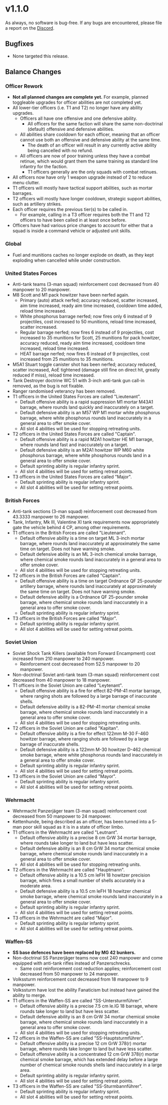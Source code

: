 # v1.1.0

As always, no software is bug-free. If any bugs are encountered, please file a report on the [Discord](https://discord.gg/6VeK5jhggB).

## Bugfixes

- None targeted this release.

## Balance Changes

### Officer Rework

- **Not all planned changes are complete yet.** For example, planned toggleable upgrades for officer abilities are not completed yet.
- All lower-tier officers (i.e. T1 and T2) no longer have any ability upgrades.
  - Officers all have one offensive and one defensive ability.
    - All officers for the same faction will share the same non-doctrinal (default) offensive and defensive abilities.
  - All abilities share cooldown for each officer, meaning that an officer cannot use both an offensive and defensive ability at the same time.
    - The death of an officer will result in any currently active ability being cancelled with no refund.
  - All officers are now of poor training unless they have a combat retinue, which would grant them the same training as standard line infantry for the faction.
    - T1 officers generally are the only squads with combat retinues.
- All officers now have only 1 weapon upgrade instead of 2 to reduce menu clutter.
- T1 officers will mostly have tactical support abilities, such as mortar barrages.
- T2 officers will mostly have longer cooldown, strategic support abilities, such as artillery strikes.
- Each officer requires the previous tier(s) to be called in.
  - For example, calling in a T3 officer requires both the T1 and T2 officers to have been called in at least once before.
- Officers have had various price changes to account for either that a squad is inside a command vehicle or adjusted unit skills.

### Global

- Fuel and munitions caches no longer explode on death, as they kept exploding when cancelled while under construction.

### United States Forces

- Anti-tank teams (3-man squad) reinforcement cost decreased from 40 manpower to 20 manpower.
- M8 Scott and M1 pack howitzer have been nerfed again.
  - Primary (auto) attack nerfed; accuracy reduced, scatter increased, aim time increased, ready aim time increased, cooldown time added, reload time increased.
  - White phosphorus barrage nerfed; now fires only 6 instead of 9 projectiles, cost increased to 50 munitions, reload time increased, scatter increased.
  - Regular barrage nerfed; now fires 6 instead of 9 projectiles, cost increased to 35 munitions for Scott, 25 munitions for pack howitzer, accuracy reduced, ready aim time increased, cooldown time increased, reload time increased.
  - HEAT barrage nerfed; now fires 6 instead of 9 projectiles, cost increased from 25 munitions to 35 munitions.
- M5A1 Stuart toggle canister shot has been nerfed; accuracy reduced, scatter increased, AoE tightened (damage still fine on direct hit, greatly reduced if miss), reload time increased.
- Tank Destroyer doctrine WC 51 with 3-inch anti-tank gun call-in removed, as the bug is not fixable.
- Ranger randomised veterancy has been removed.
- T1 officers in the United States Forces are called "Lieutenant".
  - Default offensive ability is a rapid suppression M1 mortar M43A1 barrage, where rounds land quickly and inaccurately on a target.
  - Default defensive ability is an M57 WP M1 mortar white phosphorus barrage, where white phosphorus rounds land inaccurately in a general area to offer smoke cover.
  - All slot 4 abilities will be used for stopping retreating units.
- T2 officers in the United States Forces are called "Captain".
  - Default offensive ability is a rapid M2A1 howitzer HE M1 barrage, where rounds land fast and inaccurately on a target.
  - Default defensive ability is an M2A1 howitzer WP M60 white phosphorus barrage, where white phosphorus rounds land in a general area to offer smoke cover.
  - Default sprinting ability is regular infantry sprint.
  - All slot 4 abilities will be used for setting retreat points.
- T3 officers in the United States Forces are called "Major".
  - Default sprinting ability is regular infantry sprint.
  - All slot 4 abilities will be used for setting retreat points.

### British Forces

- Anti-tank sections (3-man squad) reinforcement cost decreased from 43.3333 manpower to 26 manpower.
- Tank, Infantry, Mk III, Valentine XI tank requirements now appropriately gate the vehicle behind 4 CP, among other requirements.
- T1 officers in the British Forces are called "Lieutenant".
  - Default offensive ability is a time on target ML 3-inch mortar barrage, where rounds land inaccurately at approximately the same time on target. Does not have warning smoke.
  - Default defensive ability is an ML 3-inch chemical smoke barrage, where chemical smoke rounds land inaccurately in a general area to offer smoke cover.
  - All slot 4 abilities will be used for stopping retreating units.
- T2 officers in the British Forces are called "Captain".
  - Default offensive ability is a time on target Ordnance QF 25-pounder artillery barrage, where rounds land inaccurately at approximately the same time on target. Does not have warning smoke.
  - Default defensive ability is a Ordnance QF 25-pounder smoke barrage, where chemical smoke rounds land inaccurately in a general area to offer smoke cover.
  - Default sprinting ability is regular infantry sprint.
- T3 officers in the British Forces are called "Major".
  - Default sprinting ability is regular infantry sprint.
  - All slot 4 abilities will be used for setting retreat points.

### Soviet Union

- Soviet Shock Tank Killers (available from Forward Encampment) cost increased from 210 manpower to 240 manpower.
  - Reinforcement cost decreased from 52.5 manpower to 20 manpower.
- Non-doctrinal Soviet anti-tank team (3-man squad) reinforcement cost decreased from 40 manpower to 18 manpower.
- T1 officers in the Soviet Union are called "Leytenant".
  - Default offensive ability is a fire for effect 82-PM-41 mortar barrage, where ranging shots are followed by a large barrage of inaccurate shells.
  - Default defensive ability is a 82-PM-41 mortar chemical smoke barrage, where chemical smoke rounds land inaccurately in a general area to offer smoke cover.
  - All slot 4 abilities will be used for stopping retreating units.
- T2 officers in the Soviet Union are called "Kapitan".
  - Default offensive ability is a fire for effect 122mm M-30 F-460 howitzer barrage, where ranging shots are followed by a large barrage of inaccurate shells.
  - Default defensive ability is a 122mm M-30 howitzer D-462 chemical smoke barrage, where white phosphorus rounds land inaccurately in a general area to offer smoke cover.
  - Default sprinting ability is regular infantry sprint.
  - All slot 4 abilities will be used for setting retreat points.
- T3 officers in the Soviet Union are called "Mayor".
  - Default sprinting ability is regular infantry sprint.
  - All slot 4 abilities will be used for setting retreat points.

### Wehrmacht

- Wehrmacht Panzerjäger team (3-man squad) reinforcement cost decreased from 50 manpower to 24 manpower.
- Kettenhunde, being described as an officer, has been turned into a 5-man poor skill squad as it is in a state of officer limbo.
- T1 officers in the Wehrmacht are called "Leutnant".
  - Default offensive ability is a precise 8 cm GrW 34 mortar barrage, where rounds take longer to land but have less scatter.
  - Default defensive ability is an 8 cm GrW 34 mortar chemical smoke barrage, where chemical smoke rounds land inaccurately in a general area to offer smoke cover.
  - All slot 4 abilities will be used for stopping retreating units.
- T2 officers in the Wehrmacht are called "Hauptmann".
  - Default offensive ability is a 10.5 cm leFH 18 howitzer precision barrage, which fires a small number of shells accurately in a moderate area.
  - Default defensive ability is a 10.5 cm leFH 18 howitzer chemical smoke barrage, where chemical smoke rounds land inaccurately in a general area to offer smoke cover.
  - Default sprinting ability is regular infantry sprint.
  - All slot 4 abilities will be used for setting retreat points.
- T3 officers in the Wehrmacht are called "Major".
  - Default sprinting ability is regular infantry sprint.
  - All slot 4 abilities will be used for setting retreat points.

### Waffen-SS

- **SS base defences have been replaced by MG 42 bunkers.**
- Non-doctrinal SS Panzerjäger teams now cost 240 manpower and come equipped with anti-tank rifles instead of Panzerschrecks.
  - Same cost reinforcement cost reduction applies; reinforcement cost decreased from 50 manpower to 24 manpower.
- Volkssturm reinforcement cost decreased from 18 manpower to 9 manpower.
- Volkssturm have lost the ability Fanaticism but instead have gained the ability to merge.
- T1 officers in the Waffen-SS are called "SS-Untersturmführer".
  - Default offensive ability is a precise 7.5 cm le.IG 18 barrage, where rounds take longer to land but have less scatter.
  - Default defensive ability is an 8 cm GrW 34 mortar chemical smoke barrage, where chemical smoke rounds land inaccurately in a general area to offer smoke cover.
  - All slot 4 abilities will be used for stopping retreating units.
- T2 officers in the Waffen-SS are called "SS-Hauptsturmführer".
  - Default offensive ability is a precise 12 cm GrW 378(r) mortar barrage, where rounds take longer to land but have less scatter.
  - Default offensive ability is a concentrated 12 cm GrW 378(r) mortar chemical smoke barrage, which has extended delay before a large number of chemical smoke rounds shells land inaccurately in a large area.
  - Default sprinting ability is regular infantry sprint.
  - All slot 4 abilities will be used for setting retreat points.
- T3 officers in the Waffen-SS are called "SS-Sturmbannführer".
  - Default sprinting ability is regular infantry sprint.
  - All slot 4 abilities will be used for setting retreat points.
